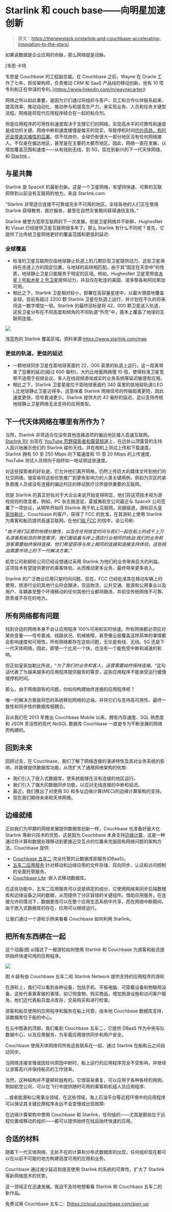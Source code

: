 # Starlink 和 couch base——向明星加速创新

> 原文：<https://thenewstack.io/starlink-and-couchbase-accelerating-innovation-to-the-stars/>

如果说数据是企业应用的命脉，那么网络就是动脉。

 [韦恩·卡特

韦恩是 Couchbase 的工程副总裁。在 Couchbase 之前，Wayne 在 Oracle 工作了七年，担任架构师，负责推动 CRM 和 SaaS 产品线的移动创新。他有 10 项专利和正在申请的专利。](https://www.linkedin.com/in/waynecarter/) 

网络之所以如此重要，是因为它们通过将组织与客户、员工和合作伙伴联系起来、提高效率、推动自动化、推动参与和提高生产力，来实现业务、人员和任务关键型流程。网络是将现代应用程序结合在一起的粘合剂。

但是应用程序的可用性和速度取决于支撑它们的网络。实现高水平的可靠性和速度是成功的关键。网络中断和速度缓慢是每天的现实，导致停机时间[代价高昂，有时还会带来灾难性的后果](https://www.emarketer.com/content/2022-predictions-internet-network-outages-will-continue-worse-before-they-better)。信不信由你，全球仍有很大一部分地区没有任何网络接入，不仅是在偏远地区，甚至是在主要的大都市地区。因此，网络一直在发展，以增加覆盖范围和速度——从有线到无线，到 5G，现在到新兴的下一代天体网络，如 [Starlink](https://www.starlink.com/) 。

## **与星共舞**

Starlink 是 SpaceX 的最新创新。这是一个卫星网络，有望将快速、可靠的互联网带到以前没有互联网的地方。来自 Starlink.com:

“Starlink 非常适合连接不可靠或完全不可用的地区。全球各地的人们正在使用 Starlink 获得教育、医疗服务，甚至在自然灾害期间获得通信支持。”

Starlink 被誉为宽带互联网的下一次发展。但是卫星网络并不新鲜，HughesNet 和 Viasat 已经提供卫星互联网很多年了。那么 Starlink 有什么不同呢？首先，它提供了比传统卫星网络更好的覆盖范围和更低的延迟:

### **全球覆盖**

*   标准的卫星互联网仅由地球静止轨道上的几颗巨型卫星提供动力，这些卫星保持在赤道上方的固定位置，与地球的自转相匹配。由于其“固定在天空中”的性质，地球静止卫星只能服务于特定的区域。例如，HughesNet 卫星宽带由[木星 1 号和木星 2 号卫星](https://www.hughes.com/what-we-offer/satellite-assets/jupiter-fleet#satellites)提供动力，并且仅在毗连的美国、波多黎各和阿拉斯加可用。
*   相比之下，Starlink 卫星相对较小，部署在高容量星座中，以最大限度地覆盖全球。目前有超过 2200 颗 Starlink 卫星在轨道上运行，并计划在不久的将来将这一数字增加一倍。Starlink 的最终目标是将 42，000 颗卫星送入轨道，这些卫星分布在不同高度和倾角的不同轨道“外壳”中，基本上覆盖了地球的互联网连接。

![](img/ea0d043baa1427c74fe552ffa5f0862d.png)

浅蓝色的 Starlink 覆盖区域。资料来源:https://www.starlink.com/map

### **更低的轨道，更低的延迟**

*   一颗地球同步卫星在距地球表面约 22，000 英里的轨道上运行。这一距离带来了显著的延迟(超过 600 毫秒)，大约比地面网络慢 10 倍，使得标准卫星宽带不适用于视频会议、多人在线视频游戏或实时业务系统等延迟敏感型应用。
*   相比之下，Starlink 卫星星座位于距地球表面约 340 英里的低地球轨道(LEO ),比地球静止卫星近得多。这意味着 Starlink 网络信号的传输距离更短，因此速度更快，信号衰减更少。Starlink 提供大约 43 毫秒的延迟，足以支持传统地球静止卫星网络无法支持的应用类型。

## **下一代天体网络在哪里有所作为？**

当然，Starlink 非常适合在没有其他连接选项的偏远地区接入高速互联网。 [Starlink RV](https://www.starlink.com/rv) 出现在 [YouTube 荒野探索者和露营频道](https://www.youtube.com/results?search_query=camping+with+starlink+RV)上，在远处山顶露营的主持人高兴地展示他们的 Starlink 碟形天线，并在相机上测试上传和下载速度。Starlink 拥有 50 至 250 Mbps 的下载速度和 10 至 20 Mbps 的上传速度，YouTube 测试人员倾向于始终如一地证明这些速度。

对这些探索者的好处是，它允许他们离开网格，仍然上传巨大的媒体文件到他们的社交网络。很容易将这些优势推广到更有影响力的人类关键用例，例如为灾区的紧急救援人员或没有连接的偏远村庄的移动医疗诊所提供重要的互联网。

但是 Starlink 的真正好处对于大企业来说开始变得明显，他们将这项技术视为游戏规则的改变者。例如，PC 杂志报道说，夏威夷航空公司最近与 SpaceX 公司签署了一项协议，从明年开始将 Starlink 用于机上互联网。另据报道，游轮巨头[皇家加勒比](https://www.businessinsider.com/elon-musk-starlink-gets-fcc-green-light-broadband-moving-vehicles-2022-7)，Couchbase 的客户，获得了 FCC 的批准，在其游轮上使用 Starlink 为乘客和船员提供高速互联网。在他们[给 FCC](https://www.scribd.com/document/577819365/Letter-to-FCC-Fina) 的信中，该公司称:

"*由于我们运营的地理分散性，以及在任何给定时间与我们一起在船上的成千上万名游客和船员的带宽需求，我们面临着与岸上酒店行业相同的挑战:我们的业务和游客需要始终保持连接，他们希望获得与岸上相同的连接和连接支持体验。这些挑战需要市场上的下一代解决方案。*”

航空公司和邮轮公司已经设想通过采用 Starlink 为他们的业务带来巨大的利益。这项技术有望提供更好的乘客体验，从而推动更多业务，最终带来更多收入。

Starlink 的广泛商业应用只是时间问题。现在，FCC 已经批准其在移动车辆上的使用，旅游行业的其他行业将会跟进，货运物流、公共交通、能源和公用事业以及用户、车辆甚至整个环境移动的任何其他行业都将跟进，并前往传统网络不可靠、昂贵或不存在的地方。

## **所有网络都有问题**

找到合适的网络本身不会让应用程序 100%可用和实时快速。所有网络都必须应对某些变量——信号衰减、线路状况、机械故障，甚至像云层覆盖这样简单的事情都会影响速度和可用性。所有网络都存在这些问题，无论是有线、无线、5G 还是下一代天体网络，因此，即使一个比另一个快，也没有一个能免受中断和减速的影响。

但正如皇家加勒比所说，“*为了我们的业务和客人，运营需要始终保持连接。*“这句话代表了为越来越多的应用程序提供服务的需求，这些应用程序不能承受运行缓慢或停机时间。

那么，由于网络固有的问题，你如何构建始终连接的应用程序呢？

唯一的解决方案是将您的系统移到网络的近端，并将它们与支持高可用性、最终一致性和同步性的数据库相耦合。

自从我们在 2013 年推出 Couchbase Mobile 以来，拥有内存速度、SQL 熟悉度和 JSON 灵活性的现代 NoSQL 数据库 Couchbase 一直是专为不断发展的网络而构建的。

## **回到未来**

回顾过去，在 Couchbase，我们了解了网络连接的演进特性及其对业务系统的影响，并能够提供数据库功能，从而扩大了通用网络架构的优势:

*   我们引入了嵌入式数据库，使系统能够在没有连接的地区运行。
*   我们引入了强大的数据同步功能，以应对无线连接的中断和延迟。
*   最近，我们推出了对使用 5G 和多址边缘计算(MEC)的边缘计算架构的支持。
*   现在我们期待未来和天体网络。

## **边缘就绪**

正如我们为早期的网络发展提供数据库创新一样，Couchbase 也准备好最大化 Starlink 等新兴技术的优势。这是因为 Couchbase 本身支持[边缘计算](https://blog.couchbase.com/edge-computing-architecture-introduction/)，这是一种通过将计算和数据处理移动到更接近交互点的位置来克服固有网络问题的架构方法。Couchbase 提供:

*   [Couchbase 五车二](https://www.couchbase.com/products/capella):完全托管的云数据库即服务(DBaaS)。
*   [五车二应用服务](https://www.couchbase.com/products/capella/app-services):针对移动和边缘应用的文件存储、双向同步、认证和访问控制的全面托管服务。
*   [Couchbase Lite](https://www.couchbase.com/products/lite) :嵌入式移动数据库。

在这些功能中，五车二应用服务可以说是绑定的成分，它使用网络来同步后端数据库和边缘设备之间的数据，从而提供了分区容错的关键组件。借助应用服务，在连接允许的情况下，数据更改可以在整个应用生态系统中共享，而在网络中断期间，由于嵌入式数据库的存在，应用可以继续运行。

让我们通过一个游轮示例来看看 Couchbase 如何利用 Starlink。

## **把所有东西绑在一起**

这个动画(图 a)描述了一艘游轮如何使用 Starlink 和 Couchbase 为游客和船员提供始终快速可用的应用程序。

![](img/d5f64fe86fce4302d684505a5cfc8316.png)

图 A:装有由 Couchbase 五车二和 Starlink Network 提供支持的应用程序的游轮

在游轮上，我们可以看到各种设备，包括手机、平板电脑、可穿戴设备和物联网设备。这些代表乘客做的事情，如订购食物，购买商品，增加旅游设施和访问客户服务。他们还代表船员盘点库存，交易购买和进行检查。

游客和船员使用的应用程序和服务在船上托管，由本地 Couchbase 数据库支持，该数据库位于船的中心。

在云中图表的顶部，我们看到 Couchbase 五车二，它提供 DBaaS 作为中央车队数据中心，以及应用服务，为车载应用提供同步和用户安全。

Couchbase 使用天体网络将所有这些联系在一起，通过 Starlink 在船和云之间自动同步。

当网络连接变慢或因任何原因中断时，船上运行的应用程序完全不受影响，并继续让游客高兴并保持船员的工作效率。

当然，这种结构并不是邮轮独有的。它很容易重复，可以应用于各种各样的用例，例如航空公司，可以在飞行中提供随时可用的乘客和机组人员应用程序:

…或者能源和公用事业领域，在这些领域，海上石油平台等远程环境中的应用程序可以保证其关键应用程序永远不会变慢或出现故障:

在边缘计算架构中使用 Couchbase 和 Starlink，任何组织——尤其是那些位于远程位置或移动的组织——都可以提供始终在线且始终快速的应用。

## **合适的材料**

随着下一代天体网络、无处不在的计算和分布式数据库的出现，任何组织现在都可以在以前不可能的地方构建高度可用的应用和业务。

Couchbase 通过减少延迟和提高使用 Starlink 的系统的可靠性，扩大了 Starlink 等新网络技术的优势。

这一领域正在迅速发展。我迫不及待地想看看 Starlink 和 Couchbase 五车二的新作品。

免费试用 Couchbase 五车二:【https://cloud.couchbase.com/sign-up 

<svg xmlns:xlink="http://www.w3.org/1999/xlink" viewBox="0 0 68 31" version="1.1"><title>Group</title> <desc>Created with Sketch.</desc></svg>